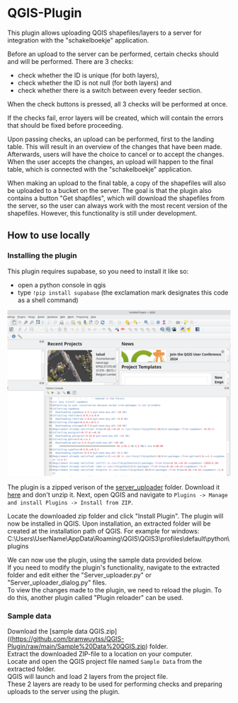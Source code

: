 # QGIS-Plugin
This plugin allows uploading QGIS shapefiles/layers to a server for integration with the "schakelboekje" application.

Before an upload to the server can be performed, certain checks should and will be performed. There are 3 checks: 

* check whether the ID is unique (for both layers), 
* check whether the ID is not null (for both layers) and 
* check whether there is a switch between every feeder section.

When the check buttons is pressed, all 3 checks will be performed at once. 

If the checks fail, error layers will be created, which will contain the errors that should be fixed before proceeding.

Upon passing checks, an upload can be performed, first to the landing table. This will result in an overview of the changes that have been made. Afterwards, users will have the choice to cancel or to accept the changes. When the user accepts the changes, an upload will happen to the final table, which is connected with the "schakelboekje" application. 

When making an upload to the final table, a copy of the shapefiles will also be uploaded to a bucket on the server. The goal is that the plugin also contains a button "Get shapfiles", which will download the shapefiles from the server, so the user can always work with the most recent version of the shapefiles. However, this functionality is still under development.  

## How to use locally
### Installing the plugin

This plugin requires supabase, so you need to install it like so:

* open a python console in qgis
* type `!pip install supabase` (the exclamation mark designates this code as a shell command)

![screenshot](./doc/images/install_dependency.png)

The plugin is a zipped verison of the [server_uploader](server_uploader) folder.
Download it [here](https://github.com/bramwuytss/QGIS-Plugin/raw/main/server_uploader.zip) and don't unzip it. Next, open QGIS and navigate to `Plugins -> Manage and install Plugins -> Install from ZIP`. 


Locate the downloaded zip folder and click "Install Plugin".
The plugin will now be installed in QGIS. Upon installation, an extracted folder will be created at the installation path of QGIS. For example for windows: C:\Users\UserName\AppData\Roaming\QGIS\QGIS3\profiles\default\python\plugins  


We can now use the plugin, using the sample data provided below.  
If you need to modify the plugin's functionality, navigate to the extracted folder and edit either the "Server_uploader.py" or "Server_uploader_dialog.py" files.   
To view the changes made to the plugin, we need to reload the plugin. To do this, another plugin called "Plugin reloader" can be used.  

### Sample data
Download the [sample data QGIS.zip]((https://github.com/bramwuytss/QGIS-Plugin/raw/main/Sample%20Data%20QGIS.zip) folder.  
Extract the downloaded ZIP-file to a location on your computer.    
Locate and open the QGIS project file named `Sample Data` from the extracted folder.   
QGIS will launch and load 2 layers from the project file.  
These 2 layers are ready to be used for performing checks and preparing uploads to the server using the plugin.  

